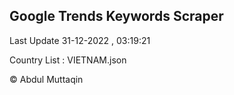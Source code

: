 

## Google Trends Keywords Scraper 
 
Last Update 31-12-2022 , 03:19:21

Country List :
VIETNAM.json



© Abdul Muttaqin 
